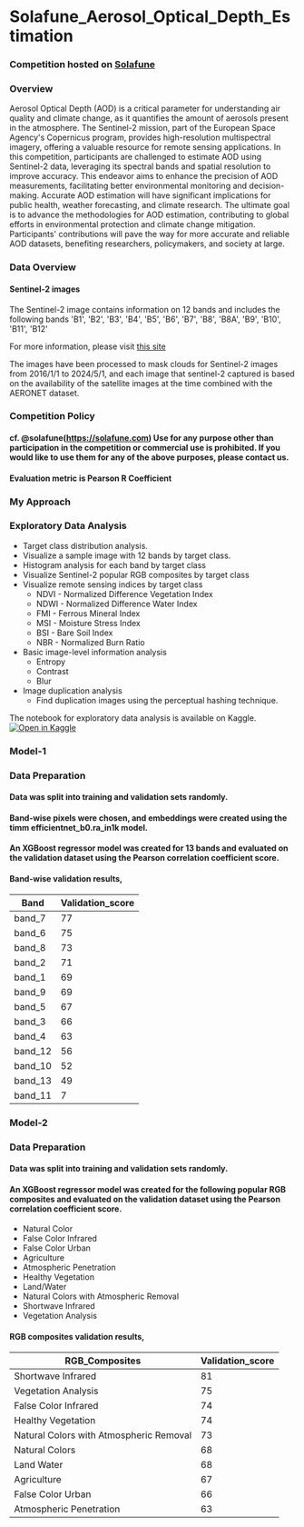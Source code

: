 # Solafune_Aerosol_Optical_Depth_Estimation

### Competition hosted on [Solafune](https://solafune.com/competitions/ca6ee401-eba9-4f7d-95e6-d1b378a17200?menu=about&tab=overview)
### Overview
Aerosol Optical Depth (AOD) is a critical parameter for understanding air quality and climate change, as it quantifies the amount of aerosols present in the atmosphere. The Sentinel-2 mission, part of the European Space Agency's Copernicus program, provides high-resolution multispectral imagery, offering a valuable resource for remote sensing applications. In this competition, participants are challenged to estimate AOD using Sentinel-2 data, leveraging its spectral bands and spatial resolution to improve accuracy.
This endeavor aims to enhance the precision of AOD measurements, facilitating better environmental monitoring and decision-making. Accurate AOD estimation will have significant implications for public health, weather forecasting, and climate research. The ultimate goal is to advance the methodologies for AOD estimation, contributing to global efforts in environmental protection and climate change mitigation. Participants' contributions will pave the way for more accurate and reliable AOD datasets, benefiting researchers, policymakers, and society at large.

### Data Overview
#### Sentinel-2 images

The Sentinel-2 image contains information on 12 bands and includes the following bands 'B1', 'B2', 'B3', 'B4', 'B5', 'B6', 'B7', 'B8', 'B8A', 'B9', 'B10', 'B11', 'B12'

For more information, please visit [this site](https://developers.google.com/earth-engine/datasets/catalog/COPERNICUS_S2_SR_HARMONIZED#bands)

The images have been processed to mask clouds for Sentinel-2 images from 2016/1/1 to 2024/5/1, and each image that sentinel-2 captured is based on the availability of the satellite images at the time combined with the AERONET dataset.

### Competition Policy
#### cf. @solafune(https://solafune.com) Use for any purpose other than participation in the competition or commercial use is prohibited. If you would like to use them for any of the above purposes, please contact us.

#### Evaluation metric is Pearson R Coefficient

### My Approach
### Exploratory Data Analysis
  * Target class distribution analysis.
  * Visualize a sample image with 12 bands by target class.
  * Histogram analysis for each band by target class
  * Visualize Sentinel-2 popular RGB composites by target class
  * Visualize remote sensing indices by target class
    * NDVI - Normalized Difference Vegetation Index
    * NDWI - Normalized Difference Water Index
    * FMI - Ferrous Mineral Index
    * MSI - Moisture Stress Index
    * BSI - Bare Soil Index
    * NBR - Normalized Burn Ratio
  * Basic image-level information analysis
    * Entropy
    * Contrast
    * Blur
  * Image duplication analysis
    * Find duplication images using the perceptual hashing technique.
      
The notebook for exploratory data analysis is available on Kaggle.[![Open in Kaggle](https://img.shields.io/static/v1?label=&message=Open%20in%20Kaggle&labelColor=grey&color=blue&logo=kaggle)](https://www.kaggle.com/code/hari141v/solafune-finding-mining-sites-eda)

### Model-1 

### Data Preparation
#### Data was split into training and validation sets randomly.
#### Band-wise pixels were chosen, and embeddings were created using the timm efficientnet_b0.ra_in1k model.
#### An XGBoost regressor model was created for 13 bands and evaluated on the validation dataset using the Pearson correlation coefficient score.

#### Band-wise validation results,

| Band   | Validation_score |
|--------|------------------|
| band_7 | 77               |
| band_6 | 75               |
| band_8 | 73               |
| band_2 | 71               |
| band_1 | 69               |
| band_9 | 69               |
| band_5 | 67               |
| band_3 | 66               |
| band_4 | 63               |
| band_12| 56               |
| band_10| 52               |
| band_13| 49               |
| band_11| 7                |

### Model-2 

### Data Preparation
#### Data was split into training and validation sets randomly.
#### An XGBoost regressor model was created for the following popular RGB composites and evaluated on the validation dataset using the Pearson correlation coefficient score.
- Natural Color
- False Color Infrared
- False Color Urban
- Agriculture
- Atmospheric Penetration
- Healthy Vegetation
- Land/Water
- Natural Colors with Atmospheric Removal
- Shortwave Infrared
- Vegetation Analysis
  
#### RGB composites validation results,

| RGB_Composites                             | Validation_score |
|--------------------------------------------|------------------|
| Shortwave Infrared                         | 81               |
| Vegetation Analysis                        | 75               |
| False Color Infrared                       | 74               |
| Healthy Vegetation                         | 74               |
| Natural Colors with Atmospheric Removal    | 73               |
| Natural Colors                             | 68               |
| Land Water                                 | 68               |
| Agriculture                                | 67               |
| False Color Urban                          | 66               |
| Atmospheric Penetration                    | 63               |



 
